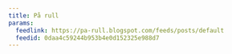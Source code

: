 ```yaml
---
title: På rull
params:
  feedlink: https://pa-rull.blogspot.com/feeds/posts/default
  feedid: 0daa4c59244b953b4e0d152325e988d7
---
```


